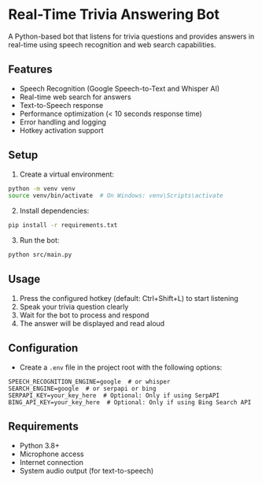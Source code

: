 # Real-Time Trivia Answering Bot

A Python-based bot that listens for trivia questions and provides answers in real-time using speech recognition and web search capabilities.

## Features

- Speech Recognition (Google Speech-to-Text and Whisper AI)
- Real-time web search for answers
- Text-to-Speech response
- Performance optimization (< 10 seconds response time)
- Error handling and logging
- Hotkey activation support

## Setup

1. Create a virtual environment:
```bash
python -m venv venv
source venv/bin/activate  # On Windows: venv\Scripts\activate
```

2. Install dependencies:
```bash
pip install -r requirements.txt
```

3. Run the bot:
```bash
python src/main.py
```

## Usage

1. Press the configured hotkey (default: Ctrl+Shift+L) to start listening
2. Speak your trivia question clearly
3. Wait for the bot to process and respond
4. The answer will be displayed and read aloud

## Configuration

- Create a `.env` file in the project root with the following options:
```
SPEECH_RECOGNITION_ENGINE=google  # or whisper
SEARCH_ENGINE=google  # or serpapi or bing
SERPAPI_KEY=your_key_here  # Optional: Only if using SerpAPI
BING_API_KEY=your_key_here  # Optional: Only if using Bing Search API
```

## Requirements

- Python 3.8+
- Microphone access
- Internet connection
- System audio output (for text-to-speech) 
